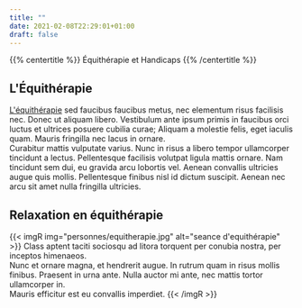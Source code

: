 ```yaml
---
title: ""
date: 2021-02-08T22:29:01+01:00
draft: false
---
```

{{% centertitle %}} Équithérapie et Handicaps {{% /centertitle %}}

## L'Équithérapie
[L'équithérapie](https://fr.wikipedia.org/wiki/%C3%89quith%C3%A9rapie) sed faucibus faucibus metus, nec elementum risus facilisis nec. Donec ut aliquam libero. Vestibulum ante ipsum primis in faucibus orci luctus et ultrices posuere cubilia curae; Aliquam a molestie felis, eget iaculis quam. Mauris fringilla nec lacus in ornare.  
Curabitur mattis vulputate varius. Nunc in risus a libero tempor ullamcorper tincidunt a lectus. Pellentesque facilisis volutpat ligula mattis ornare. Nam tincidunt sem dui, eu gravida arcu lobortis vel. Aenean convallis ultricies augue quis mollis. Pellentesque finibus nisl id dictum suscipit. Aenean nec arcu sit amet nulla fringilla ultricies. 
## Relaxation en équithérapie
{{< imgR img="personnes/equitherapie.jpg" alt="seance d'equithérapie" >}}
Class aptent taciti sociosqu ad litora torquent per conubia nostra, per inceptos himenaeos.  
Nunc et ornare magna, et hendrerit augue. In rutrum quam in risus mollis finibus. Praesent in urna ante. Nulla auctor mi ante, nec mattis tortor ullamcorper in.  
Mauris efficitur est eu convallis imperdiet. 
{{< /imgR >}}
<br>
<br>
